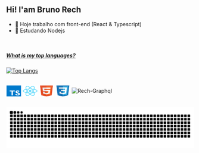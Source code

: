 
## Hi! I'am Bruno Rech

- 🔭 Hoje trabalho com front-end (React & Typescript)
- 🌱 Estudando Nodejs
 <br>
  <div>
  <a href="https://github.com/brunnorech">
  <!-- <img height="180em" src="https://github-readme-stats.vercel.app/api?username=brunnorech&show_icons=true&theme=react&include_all_commits=true&count_private=true"/> -->
   
   <!-- <img height="180em" src="https://github-readme-stats.vercel.app/api/top-langs/?username=brunnorech&layout=compact&langs_count=6&theme=react"/> -->

   ##### What is my top languages?
   
   ![Top Langs](https://github-readme-stats.vercel.app/api/top-langs/?username=antunesgabriel&theme=radical)

  </a>
</div>
<br>
 <div style="display: inline_block><br>
  <img align="center" alt="Rech-Js" height="30" width="40" src="https://raw.githubusercontent.com/devicons/devicon/master/icons/javascript/javascript-plain.svg">
  <img align="center" alt="Rech-Ts" height="30" width="40" src="https://raw.githubusercontent.com/devicons/devicon/master/icons/typescript/typescript-plain.svg">
  <img align="center" alt="Rech-React" height="30" width="40" src="https://raw.githubusercontent.com/devicons/devicon/master/icons/react/react-original.svg">
  <img align="center" alt="Rech-HTML" height="30" width="40" src="https://raw.githubusercontent.com/devicons/devicon/master/icons/html5/html5-original.svg">
  <img align="center" alt="Rech-CSS" height="30" width="40" src="https://raw.githubusercontent.com/devicons/devicon/master/icons/css3/css3-original.svg">
  <img align="center" alt="Rech-Graphql" height="30" width="40" src="https://cdn.jsdelivr.net/gh/devicons/devicon/icons/graphql/graphql-plain.svg" />


</div>

##                                                                                                                                               
                                                                                                                                                 
<picture>
  <source media="(prefers-color-scheme: dark)" srcset="https://raw.githubusercontent.com/brunnorech/brunnorech/output/github-contribution-grid-snake-dark.svg">
  <source media="(prefers-color-scheme: light)" srcset="https://raw.githubusercontent.com/brunnorech/brunnorech/output/github-contribution-grid-snake.svg">
  <img alt="github contribution grid snake animation" src="https://raw.githubusercontent.com/brunnorech/brunnorech/output/github-contribution-grid-snake.svg">
</picture>
